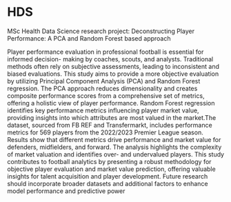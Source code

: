 # HDS
MSc Health Data Science research project: 
Deconstructing Player Performance: A PCA and Random Forest based approach

Player performance evaluation in professional football is essential for informed decision- making by coaches, scouts, and analysts. Traditional methods often rely on subjective assessments, leading to inconsistent and biased evaluations. This study aims to provide a more objective evaluation by utilizing Principal Component Analysis (PCA) and Random Forest regression. The PCA approach reduces dimensionality and creates composite performance scores from a comprehensive set of metrics, offering a holistic view of player performance. Random Forest regression identifies key performance metrics influencing player market value, providing insights into which attributes are most valued in the market.The dataset, sourced from FB REF and Transfermarkt, includes performance metrics for 569 players from the 2022/2023 Premier League season. Results show that different metrics drive performance and market value for defenders, midfielders, and forward. The analysis highlights the complexity of market valuation and identifies over- and undervalued players. This study contributes to football analytics by presenting a robust methodology for objective player evaluation and market value prediction, offering valuable insights for talent acquisition and player development. Future research should incorporate broader datasets and additional factors to enhance model performance and predictive power 

